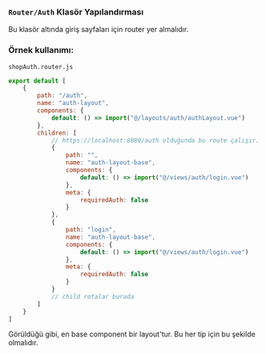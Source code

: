 ### ``Router/Auth`` Klasör Yapılandırması

Bu klasör altında giriş sayfaları için router yer almalıdır.

### Örnek kullanımı:

``shopAuth.router.js``
```javascript
export default [
    {
        path: "/auth",
        name: "auth-layout",
        components: {
            default: () => import("@/layouts/auth/authLayout.vue")
        },
        children: [
            // https://localhost:8080/auth olduğunda bu route çalışır.
            {
                path: "",
                name: "auth-layout-base",
                components: {
                    default: () => import("@/views/auth/login.vue")
                },
                meta: {
                    requiredAuth: false
                }
            },
            {
                path: "login",
                name: "auth-layout-base",
                components: {
                    default: () => import("@/views/auth/login.vue")
                },
                meta: {
                    requiredAuth: false
                }
            }
            // child rotalar burada
        ]
    }
]
```

Görüldüğü gibi, en base component bir layout'tur. Bu her tip için bu şekilde olmalıdır.

